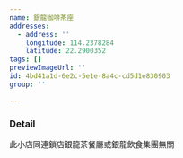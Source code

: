 ```yaml
---
name: 銀龍咖啡茶座
addresses:
  - address: ''
    longitude: 114.2378284
    latitude: 22.2900352
tags: []
previewImageUrl: ''
id: 4bd41a1d-6e2c-5e1e-8a4c-cd5d1e830903
group: ''

---
```

### Detail
此小店同連鎖店銀龍茶餐廳或銀龍飲食集團無關
